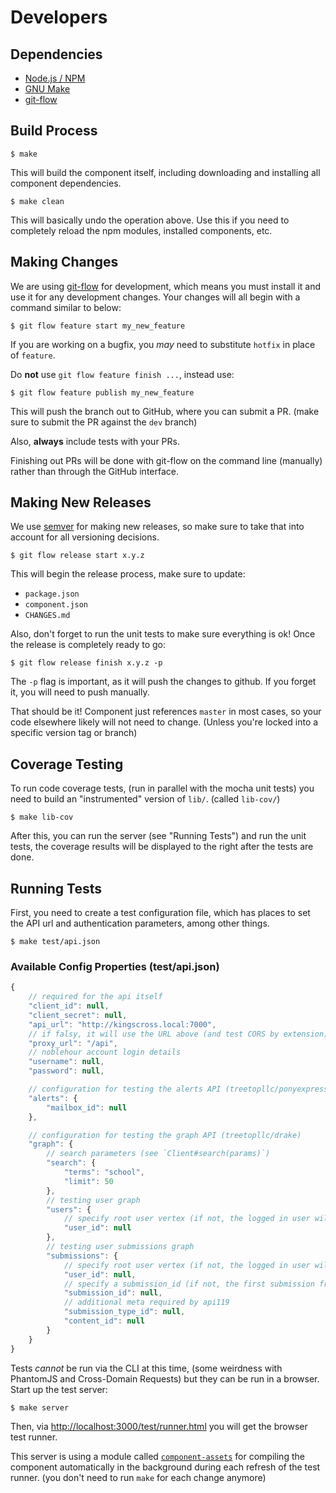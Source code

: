 # Developers

## Dependencies

 * [Node.js / NPM](http://nodejs.org/)
 * [GNU Make](http://www.gnu.org/software/make/)
 * [git-flow](https://github.com/nvie/gitflow)


## Build Process

    $ make

This will build the component itself, including downloading and installing all
component dependencies.

    $ make clean

This will basically undo the operation above. Use this if you need to completely
reload the npm modules, installed components, etc.


## Making Changes

We are using [git-flow](https://github.com/nvie/gitflow) for development, which
means you must install it and use it for any development changes. Your changes
will all begin with a command similar to below:

    $ git flow feature start my_new_feature

If you are working on a bugfix, you _may_ need to substitute `hotfix` in place
of `feature`.

Do **not** use `git flow feature finish ...`, instead use:

    $ git flow feature publish my_new_feature

This will push the branch out to GitHub, where you can submit a PR. (make sure
to submit the PR against the `dev` branch)

Also, **always** include tests with your PRs.

Finishing out PRs will be done with git-flow on the command line (manually)
rather than through the GitHub interface.


## Making New Releases

We use [semver](http://semver.org/) for making new releases, so make sure to
take that into account for all versioning decisions.

    $ git flow release start x.y.z

This will begin the release process, make sure to update:

 * `package.json`
 * `component.json`
 * `CHANGES.md`

Also, don't forget to run the unit tests to make sure everything is ok! Once
the release is completely ready to go:

    $ git flow release finish x.y.z -p

The `-p` flag is important, as it will push the changes to github. If you forget
it, you will need to push manually.

That should be it! Component just references `master` in most cases, so your
code elsewhere likely will not need to change. (Unless you're locked into a
specific version tag or branch)


## Coverage Testing

To run code coverage tests, (run in parallel with the mocha unit tests) you
need to build an "instrumented" version of `lib/`. (called `lib-cov/`)

    $ make lib-cov

After this, you can run the server (see "Running Tests") and run the unit tests,
the coverage results will be displayed to the right after the tests are done.


## Running Tests

First, you need to create a test configuration file, which has places to set
the API url and authentication parameters, among other things.

    $ make test/api.json

### Available Config Properties (test/api.json)

````javascript
{
    // required for the api itself
    "client_id": null,
    "client_secret": null,
    "api_url": "http://kingscross.local:7000",
    // if falsy, it will use the URL above (and test CORS by extension)
    "proxy_url": "/api",
    // noblehour account login details
    "username": null,
    "password": null,

    // configuration for testing the alerts API (treetopllc/ponyexpress)
    "alerts": {
        "mailbox_id": null
    },

    // configuration for testing the graph API (treetopllc/drake)
    "graph": {
        // search parameters (see `Client#search(params)`)
        "search": {
            "terms": "school",
            "limit": 50
        },
        // testing user graph
        "users": {
            // specify root user vertex (if not, the logged in user will be used)
            "user_id": null
        },
        // testing user submissions graph
        "submissions": {
            // specify root user vertex (if not, the logged in user will be used)
            "user_id": null,
            // specify a submission_id (if not, the first submission from the above user_id will be used)
            "submission_id": null,
            // additional meta required by api119
            "submission_type_id": null,
            "content_id": null
        }
    }
}

````

Tests _cannot_ be run via the CLI at this time, (some weirdness with PhantomJS
and Cross-Domain Requests) but they can be run in a browser. Start up the test
server:

    $ make server

Then, via [http://localhost:3000/test/runner.html](http://localhost:3000/test/runner.html)
you will get the browser test runner.

This server is using a module called [`component-assets`](https://github.com/anthonyshort/component-assets)
for compiling the component automatically in the background during each refresh
of the test runner. (you don't need to run `make` for each change anymore)

